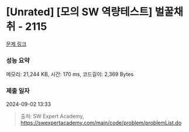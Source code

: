 # [Unrated] [모의 SW 역량테스트] 벌꿀채취 - 2115 

[문제 링크](https://swexpertacademy.com/main/code/problem/problemDetail.do?contestProbId=AV5V4A46AdIDFAWu) 

### 성능 요약

메모리: 21,244 KB, 시간: 170 ms, 코드길이: 2,369 Bytes

### 제출 일자

2024-09-02 13:33



> 출처: SW Expert Academy, https://swexpertacademy.com/main/code/problem/problemList.do